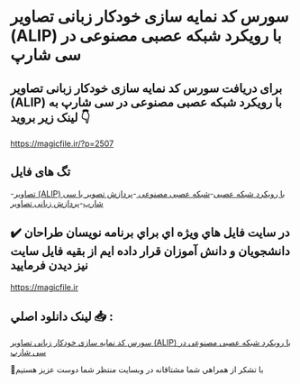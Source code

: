 # سورس کد نمایه سازی خودکار زبانی تصاویر (ALIP) با رویکرد شبکه عصبی مصنوعی در سی شارپ

## برای دریافت سورس کد نمایه سازی خودکار زبانی تصاویر (ALIP) با رویکرد شبکه عصبی مصنوعی در سی شارپ به لینک زیر بروید 👇

https://magicfile.ir/?p=2507

## تگ های فایل

-[تصاویر (ALIP) با رویکرد شبکه عصبی](https://magicfile.ir/product/%d8%b2%d8%a8%d8%a7%d9%86%db%8c-%d8%aa%d8%b5%d8%a7%d9%88%db%8c%d8%b1-alip-%d8%a8%d8%a7-%d8%b1%d9%88%db%8c%da%a9%d8%b1%d8%af-%d8%b4%d8%a8%da%a9%d9%87-%d8%b9%d8%b5%d8%a8%db%8c-%d9%85%d8%b5%d9%86%d9%88%d8%b9%db%8c/)-[شبکه عصبی مصنوعی ](https://magicfile.ir/product/%d8%b2%d8%a8%d8%a7%d9%86%db%8c-%d8%aa%d8%b5%d8%a7%d9%88%db%8c%d8%b1-alip-%d8%a8%d8%a7-%d8%b1%d9%88%db%8c%da%a9%d8%b1%d8%af-%d8%b4%d8%a8%da%a9%d9%87-%d8%b9%d8%b5%d8%a8%db%8c-%d9%85%d8%b5%d9%86%d9%88%d8%b9%db%8c/)-[پردازش تصویر با سی شارپ](https://magicfile.ir/product/%d8%b2%d8%a8%d8%a7%d9%86%db%8c-%d8%aa%d8%b5%d8%a7%d9%88%db%8c%d8%b1-alip-%d8%a8%d8%a7-%d8%b1%d9%88%db%8c%da%a9%d8%b1%d8%af-%d8%b4%d8%a8%da%a9%d9%87-%d8%b9%d8%b5%d8%a8%db%8c-%d9%85%d8%b5%d9%86%d9%88%d8%b9%db%8c/)-[پردازش زبانی تصاویر](https://magicfile.ir/product/%d8%b2%d8%a8%d8%a7%d9%86%db%8c-%d8%aa%d8%b5%d8%a7%d9%88%db%8c%d8%b1-alip-%d8%a8%d8%a7-%d8%b1%d9%88%db%8c%da%a9%d8%b1%d8%af-%d8%b4%d8%a8%da%a9%d9%87-%d8%b9%d8%b5%d8%a8%db%8c-%d9%85%d8%b5%d9%86%d9%88%d8%b9%db%8c/)

## ✔️ در سايت فايل هاي ويژه اي براي برنامه نويسان طراحان دانشجويان و دانش آموزان قرار داده ايم از بقيه فايل سايت نيز ديدن فرماييد

https://magicfile.ir


## لينک دانلود اصلي 📥 :

[سورس کد نمایه سازی خودکار زبانی تصاویر (ALIP) با رویکرد شبکه عصبی مصنوعی در سی شارپ](https://magicfile.ir/product/%d8%b2%d8%a8%d8%a7%d9%86%db%8c-%d8%aa%d8%b5%d8%a7%d9%88%db%8c%d8%b1-alip-%d8%a8%d8%a7-%d8%b1%d9%88%db%8c%da%a9%d8%b1%d8%af-%d8%b4%d8%a8%da%a9%d9%87-%d8%b9%d8%b5%d8%a8%db%8c-%d9%85%d8%b5%d9%86%d9%88%d8%b9%db%8c/) 


🙏با تشکر از همراهي شما مشتاقانه در وبسایت منتظر شما دوست عزیز هستیم

